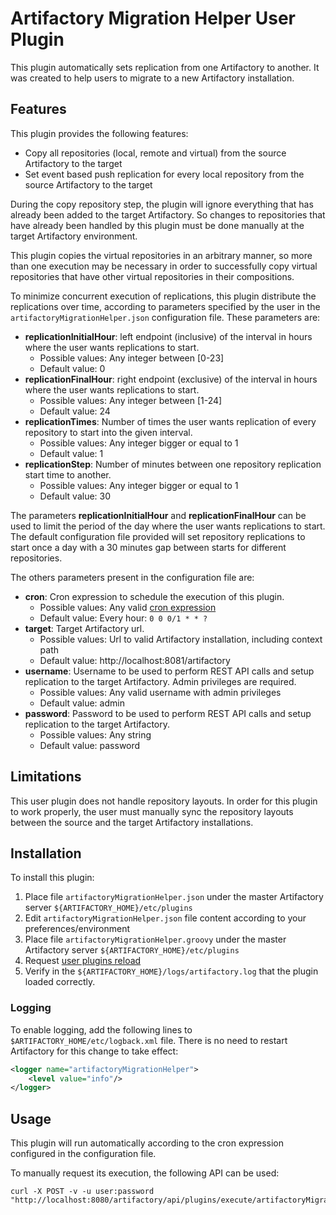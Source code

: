 # Artifactory Migration Helper User Plugin

This plugin automatically sets replication from one Artifactory to another. It was created to help users to migrate to a new Artifactory installation.

## Features

This plugin provides the following features:

- Copy all repositories (local, remote and virtual) from the source Artifactory to the target
- Set event based push replication for every local repository from the source Artifactory to the target

During the copy repository step, the plugin will ignore everything that has already been added to the target Artifactory. So changes to repositories that have already been handled by this plugin must be done manually at the target Artifactory environment. 

This plugin copies the virtual repositories in an arbitrary manner, so more than one execution may be necessary in order to successfully copy virtual repositories that have other virtual repositories in their compositions.

To minimize concurrent execution of replications, this plugin distribute the replications over time, according to parameters specified by the user in the `artifactoryMigrationHelper.json` configuration file. These parameters are:

- **replicationInitialHour**: left endpoint (inclusive) of the interval in hours where the user wants replications to start.
    - Possible values: Any integer between [0-23]
    - Default value: 0
- **replicationFinalHour**: right endpoint (exclusive) of the interval in hours where the user wants replications to start. 
    - Possible values: Any integer between [1-24]
    - Default value: 24
- **replicationTimes**: Number of times the user wants replication of every repository to start into the given interval. 
    - Possible values: Any integer bigger or equal to 1
    - Default value: 1
- **replicationStep**: Number of minutes between one repository replication start time to another. 
    - Possible values: Any integer bigger or equal to 1
    - Default value: 30

The parameters **replicationInitialHour** and **replicationFinalHour** can be used to limit the period of the day where the user wants replications to start. The default configuration file provided will set repository replications to start once a day with a 30 minutes gap between starts for different repositories.

The others parameters present in the configuration file are:

- **cron**: Cron expression to schedule the execution of this plugin.
    - Possible values: Any valid [cron expression](http://www.quartz-scheduler.org/documentation/quartz-1.x/tutorials/crontrigger)
    - Default value: Every hour: `0 0 0/1 * * ?`
- **target**: Target Artifactory url.
    - Possible values: Url to valid Artifactory installation, including context path
    - Default value: http://localhost:8081/artifactory
- **username**: Username to be used to perform REST API calls and setup replication to the target Artifactory. Admin privileges are required.
    - Possible values: Any valid username with admin privileges
    - Default value: admin
- **password**: Password to be used to perform REST API calls and setup replication to the target Artifactory.
    - Possible values: Any string
    - Default value: password
    
## Limitations

This user plugin does not handle repository layouts. In order for this plugin to work properly, the user must manually sync the repository layouts between the source and the target Artifactory installations.

## Installation

To install this plugin:

1. Place file `artifactoryMigrationHelper.json` under the master Artifactory server `${ARTIFACTORY_HOME}/etc/plugins`
2. Edit `artifactoryMigrationHelper.json` file content according to your preferences/environment
3. Place file `artifactoryMigrationHelper.groovy` under the master Artifactory server `${ARTIFACTORY_HOME}/etc/plugins`
4. Request [user plugins reload](https://www.jfrog.com/confluence/display/RTF/Artifactory+REST+API#ArtifactoryRESTAPI-ReloadPlugins)
2. Verify in the `${ARTIFACTORY_HOME}/logs/artifactory.log` that the plugin loaded correctly.

### Logging

To enable logging, add the following lines to `$ARTIFACTORY_HOME/etc/logback.xml` file. There is no need to restart Artifactory for this change to take effect:

```xml
<logger name="artifactoryMigrationHelper">
    <level value="info"/>
</logger>
```

## Usage

This plugin will run automatically according to the cron expression configured in the configuration file.

To manually request its execution, the following API can be used:

```
curl -X POST -v -u user:password "http://localhost:8080/artifactory/api/plugins/execute/artifactoryMigrationSetup"`
```
